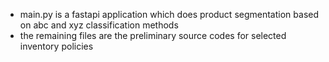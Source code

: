 - main.py is a fastapi application which does product segmentation based on abc and xyz classification methods 
- the remaining files are the preliminary source codes for selected inventory policies
